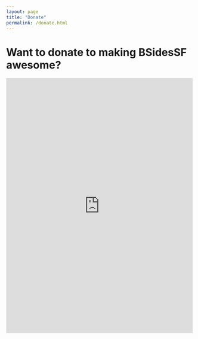 ```yaml
---
layout: page
title: "Donate"
permalink: /donate.html
--- 
```


# Want to donate to making BSidesSF awesome?

<script src="https://donorbox.org/widget.js" type="text/javascript"></script><iframe src="https://donorbox.org/embed/bsidessf?hide_donation_meter=true" height="685px" width="100%" style="max-width:500px; min-width:310px" seamless="seamless" id="dbox-form-embed" name="donorbox" frameborder="0" scrolling="no"></iframe>
